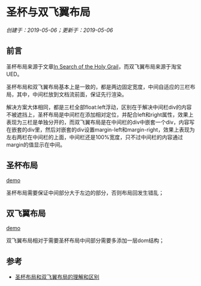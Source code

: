 # 圣杯与双飞翼布局

*创建于：2019-05-06；更新于：2019-05-06*

## 前言

圣杯布局来源于文章[In Search of the Holy Grail](https://alistapart.com/article/holygrail)，而双飞翼布局来源于淘宝UED。

圣杯布局和双飞翼布局基本上是一致的，都是两边固定宽度，中间自适应的三栏布局，其中，中间栏放到文档流前面，保证先行渲染。

解决方案大体相同，都是三栏全部float:left浮动，区别在于解决中间栏div的内容不被遮挡上，圣杯布局是中间栏在添加相对定位，并配合left和right属性，效果上表现为三栏是单独分开的，而双飞翼布局是在中间栏的div中嵌套一个div，内容写在嵌套的div里，然后对嵌套的div设置margin-left和margin-right，效果上表现为左右两栏在中间栏的上面，中间栏还是100%宽度，只不过中间栏的内容通过margin的值显示在中间。

## 圣杯布局

[demo](https://mosby.gitee.io/css-layout-three/)

圣杯布局需要保证中间部分大于左边的部分，否则布局回发生错乱；

## 双飞翼布局

[demo](https://mosby.gitee.io/css-layout-three/)

双飞翼布局相对于需要圣杯布局中间部分需要多添加一层dom结构；

## 参考

- [圣杯布局和双飞翼布局的理解和区别](https://www.cnblogs.com/lovemomo/p/4885866.html)

